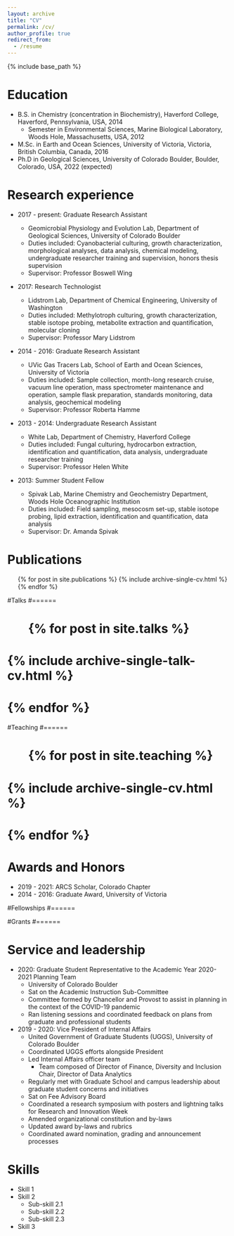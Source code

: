 ```yaml
---
layout: archive
title: "CV"
permalink: /cv/
author_profile: true
redirect_from:
  - /resume
---
```


{% include base_path %}

Education
======
* B.S. in Chemistry (concentration in Biochemistry), Haverford College, Haverford, Pennsylvania, USA, 2014
  * Semester in Environmental Sciences, Marine Biological Laboratory, Woods Hole, Massachusetts, USA, 2012
* M.Sc. in Earth and Ocean Sciences, University of Victoria, Victoria, British Columbia, Canada, 2016
* Ph.D in Geological Sciences, University of Colorado Boulder, Boulder, Colorado, USA, 2022 (expected)

Research experience
======
* 2017 - present: Graduate Research Assistant
  * Geomicrobial Physiology and Evolution Lab, Department of Geological Sciences, University of Colorado Boulder
  * Duties included: Cyanobacterial culturing, growth characterization, morphological analyses, data analysis, chemical modeling, undergraduate researcher training and supervision, honors thesis supervision
  * Supervisor: Professor Boswell Wing

* 2017: Research Technologist
  * Lidstrom Lab, Department of Chemical Engineering, University of Washington
  * Duties included: Methylotroph culturing, growth characterization, stable isotope probing, metabolite extraction and quantification, molecular cloning
  * Supervisor: Professor Mary Lidstrom

* 2014 - 2016: Graduate Research Assistant
  * UVic Gas Tracers Lab, School of Earth and Ocean Sciences, University of Victoria
  * Duties included: Sample collection, month-long research cruise, vacuum line operation, mass spectrometer maintenance and operation, sample flask preparation, standards monitoring, data analysis, geochemical modeling
  * Supervisor: Professor Roberta Hamme

* 2013 - 2014: Undergraduate Research Assistant
  * White Lab, Department of Chemistry, Haverford College
  * Duties included: Fungal culturing, hydrocarbon extraction, identification and quantification, data analysis, undergraduate researcher training
  * Supervisor: Professor Helen White

* 2013: Summer Student Fellow
  * Spivak Lab, Marine Chemistry and Geochemistry Department, Woods Hole Oceanographic Institution
  * Duties included: Field sampling, mesocosm set-up, stable isotope probing, lipid extraction, identification and quantification, data analysis
  * Supervisor: Dr. Amanda Spivak
  
Publications
======
  <ul>{% for post in site.publications %}
    {% include archive-single-cv.html %}
  {% endfor %}</ul>
  
#Talks
#======
#  <ul>{% for post in site.talks %}
#    {% include archive-single-talk-cv.html %}
#  {% endfor %}</ul>
  
#Teaching
#======
#  <ul>{% for post in site.teaching %}
#    {% include archive-single-cv.html %}
#  {% endfor %}</ul>
  
Awards and Honors
======
* 2019 - 2021: ARCS Scholar, Colorado Chapter
* 2014 - 2016: Graduate Award, University of Victoria

#Fellowships
#======

#Grants
#======

Service and leadership
======
* 2020: Graduate Student Representative to the Academic Year 2020-2021 Planning Team
  * University of Colorado Boulder
  * Sat on the Academic Instruction Sub-Committee
  * Committee formed by Chancellor and Provost to assist in planning in the context of the COVID-19 pandemic
  * Ran listening sessions and coordinated feedback on plans from graduate and professional students
* 2019 - 2020: Vice President of Internal Affairs
  * United Government of Graduate Students (UGGS), University of Colorado Boulder
  * Coordinated UGGS efforts alongside President
  * Led Internal Affairs officer team
    * Team composed of Director of Finance, Diversity and Inclusion Chair, Director of Data Analytics
  * Regularly met with Graduate School and campus leadership about graduate student concerns and initiatives
  * Sat on Fee Advisory Board
  * Coordinated a research symposium with posters and lightning talks for Research and Innovation Week
  * Amended organizational constitution and by-laws
  * Updated award by-laws and rubrics
  * Coordinated award nomination, grading and announcement processes

Skills
======
* Skill 1
* Skill 2
  * Sub-skill 2.1
  * Sub-skill 2.2
  * Sub-skill 2.3
* Skill 3

